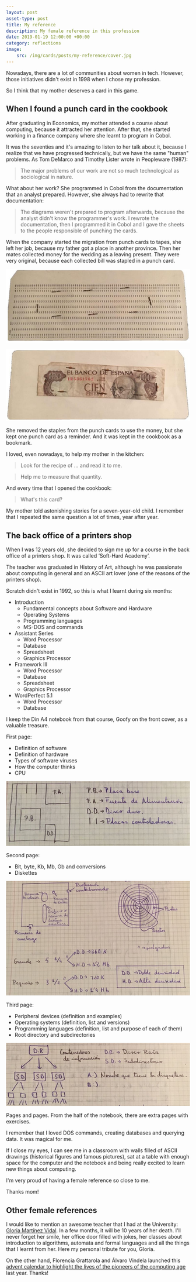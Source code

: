 ```yaml
---
layout: post
asset-type: post
title: My reference
description: My female reference in this profession
date: 2019-01-19 12:00:00 +00:00
category: reflections
image:
    src: /img/cards/posts/my-reference/cover.jpg
---
```


Nowadays, there are a lot of communities about women in tech. However, those initiatives didn't exist in 1998 when I chose my profession. 

So I think that my mother deserves a card in this game.

## When I found a punch card in the cookbook

After graduating in Economics, my mother attended a course about computing, because it attracted her attention. After that, she started working in a finance company where she learnt to program in Cobol.

It was the seventies and it's amazing to listen to her talk about it, because I realize that we have progressed technically, but we have the same "human" problems. As Tom DeMarco and Timothy Lister wrote in Peopleware (1987):

> The major problems of our work are not so much technological as sociological in nature.

What about her work? She programmed in Cobol from the documentation that an analyst prepared. However, she always had to rewrite that documentation:

> The diagrams weren't prepared to program afterwards, because the analyst didn't know the programmer's work. I rewrote the documentation, then I programmed it in Cobol and I gave the sheets to the people responsible of punching the cards. 

When the company started the migration from punch cards to tapes, she left her job, because my father got a place in another province. Then her mates collected money for the wedding as a leaving present. They were very original, because each collected bill was stapled in a punch card.

![Front of the punch card](/img/cards/posts/my-reference/card-front.jpg)

![Back of the punch card](/img/cards/posts/my-reference/card-back.jpg)

She removed the staples from the punch cards to use the money, but she kept one punch card as a reminder. And it was kept in the cookbook as a bookmark. 

I loved, even nowadays, to help my mother in the kitchen:

> Look for the recipe of ... and read it to me.

> Help me to measure that quantity.

And every time that I opened the cookbook:

> What's this card?

My mother told astonishing stories for a seven-year-old child. I remember that I repeated the same question a lot of times, year after year.

## The back office of a printers shop

When I was 12 years old, she decided to sign me up for a course in the back office of a printers shop. It was called ‘Soft-Hard Academy’. 

The teacher was graduated in History of Art, although he was passionate about computing in general and an ASCII art lover (one of the reasons of the printers shop).

Scratch didn't exist in 1992, so this is what I learnt during six months:

* Introduction
    * Fundamental concepts about Software and Hardware
    * Operating Systems
    * Programming languages
    * MS-DOS and commands
* Assistant Series
    * Word Processor
    * Database
    * Spreadsheet
    * Graphics Processor
* Framework III
    * Word Processor
    * Database
    * Spreadsheet
    * Graphics Processor
* WordPerfect 5.1
    * Word Processor
    * Database

I keep the Din A4 notebook from that course, Goofy on the front cover, as a valuable treasure.

First page:

* Definition of software
* Definition of hardware
* Types of software viruses
* How the computer thinks
* CPU

![CPU Schema](/img/cards/posts/my-reference/CPU.jpg)

Second page:

* Bit, byte, Kb, Mb, Gb and conversions
* Diskettes

![Diskette Schema](/img/cards/posts/my-reference/diskette.jpg)

Third page:

* Peripheral devices (definition and examples)
* Operating systems (definition, list and versions)
* Programming languages (definition, list and purpose of each of them)
* Root directory and subdirectories

![Directories tree](/img/cards/posts/my-reference/directories.jpg)

Pages and pages. From the half of the notebook, there are extra pages with exercises.

I remember that I loved DOS commands, creating databases and querying data. It was magical for me.

If I close my eyes, I can see me in a classroom with walls filled of ASCII drawings (historical figures and famous pictures), sat at a table with enough space for the computer and the notebook and being really excited to learn new things about computing.

I'm very proud of having a female reference so close to me.

Thanks mom!

## Other female references

I would like to mention an awesome teacher that I had at the University: [Gloria Martínez Vidal](https://es.wikipedia.org/wiki/Mar%C3%ADa_Gloria_Mart%C3%ADnez_Vidal). In a few months, it will be 10 years of her death. I'll never forget her smile, her office door filled with jokes, her classes about introduction to algorithms, automata and formal languages and all the things that I learnt from her. Here my personal tribute for you, Gloria.

On the other hand, Florencia Grattarola and Álvaro Vindela launched this [advent calendar to highlight the lives of the pioneers of the computing age](https://medium.com/a-computer-of-ones-own) last year. Thanks!
